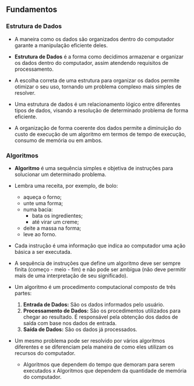 ## Fundamentos

### Estrutura de Dados

* A maneira como os dados são organizados dentro do computador garante a manipulação eficiente deles.

* **Estrutura de Dados** é a forma como decidimos armazenar e organizar os dados dentro do computador, assim atendendo requisitos de processamento.

* A escolha correta de uma estrutura para organizar os dados permite otimizar o seu uso, tornando um problema complexo mais simples de resolver.

* Uma estrutura de dados é um relacionamento lógico entre diferentes tipos de dados, visando a resolução de determinado problema de forma eficiente.

* A organização de forma coerente dos dados permite a diminuição do custo de execução de um algoritmo em termos de tempo de execução, consumo de memória ou em ambos.

### Algoritmos

* **Algoritmo** é uma sequência simples e objetiva de instruções para solucionar um determinado problema.

* Lembra uma receita, por exemplo, de bolo:
    
    * aqueça o forno;
    * unte uma forma;
    * numa bacia:
        * bata os ingredientes;
        * até virar um creme;
    * deite a massa na forma;
    * leve ao forno.

* Cada instrução é uma informação que indica ao computador uma ação básica a ser executada.

* A sequência de instruções que define um algoritmo deve ser sempre finita (começo - meio - fim) e não pode ser ambígua (não deve permitir mais de uma interpretação de seu significado).

* Um algoritmo é um procedimento computacional composto de três partes:

    1. **Entrada de Dados:** São os dados informados pelo usuário.
    2. **Processamento de Dados:** São os procedimentos utilizados para chegar ao resultado. É responsável pela obtenção dos dados de saída com base nos dados de entrada.
    3. **Saída de Dados:** São os dados já processados.

* Um mesmo problema pode ser resolvido por vários algoritmos diferentes e se diferenciam pela maneira de como eles utilizam os recursos do computador.

    * Algoritmos que dependem do tempo que demoram para serem executados x Algoritmos que dependem da quantidade de memória do computador.